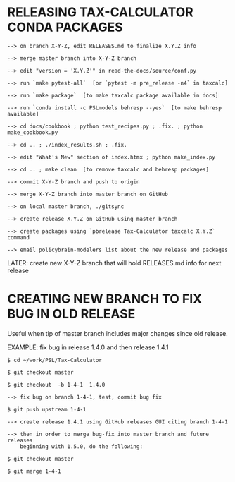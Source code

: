 RELEASING TAX-CALCULATOR CONDA PACKAGES
=======================================

```
--> on branch X-Y-Z, edit RELEASES.md to finalize X.Y.Z info

--> merge master branch into X-Y-Z branch

--> edit "version = 'X.Y.Z'" in read-the-docs/source/conf.py

--> run `make pytest-all`  [or `pytest -m pre_release -n4` in taxcalc]

--> run `make package`  [to make taxcalc package available in docs]

--> run `conda install -c PSLmodels behresp --yes`  [to make behresp available]

--> cd docs/cookbook ; python test_recipes.py ; .fix. ; python make_cookbook.py

--> cd .. ; ./index_results.sh ; .fix.

--> edit "What's New" section of index.htmx ; python make_index.py

--> cd .. ; make clean  [to remove taxcalc and behresp packages]

--> commit X-Y-Z branch and push to origin

--> merge X-Y-Z branch into master branch on GitHub

--> on local master branch, ./gitsync

--> create release X.Y.Z on GitHub using master branch

--> create packages using `pbrelease Tax-Calculator taxcalc X.Y.Z` command

--> email policybrain-modelers list about the new release and packages
```

LATER: create new X-Y-Z branch that will hold RELEASES.md info for next release



CREATING NEW BRANCH TO FIX BUG IN OLD RELEASE
=============================================

Useful when tip of master branch includes major changes since old release.

EXAMPLE: fix bug in release 1.4.0 and then release 1.4.1

```
$ cd ~/work/PSL/Tax-Calculator

$ git checkout master

$ git checkout  -b 1-4-1  1.4.0

--> fix bug on branch 1-4-1, test, commit bug fix

$ git push upstream 1-4-1

--> create release 1.4.1 using GitHub releases GUI citing branch 1-4-1

--> then in order to merge bug-fix into master branch and future releases
    beginning with 1.5.0, do the following:

$ git checkout master

$ git merge 1-4-1
```
